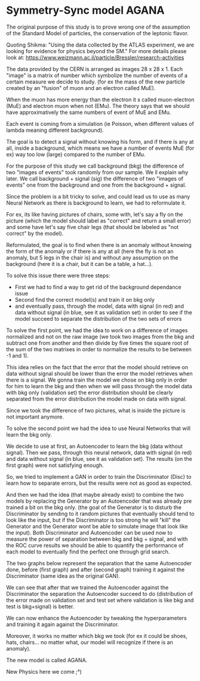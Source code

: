 # Symmetry-Sync model AGANA

The original purpose of this study is to prove wrong one of the assumption of the Standard Model of particles, the conservation of the leptonic flavor.

Quoting Shikma:
"Using the data collected by the ATLAS experiment, we are looking for evidence for physics beyond the SM."
For more details please look at:
https://www.weizmann.ac.il/particle/Bressler/research-activities

The data provided by the CERN is arranged as images 28 x 28 x 1.
Each "image" is a matrix of number which symbolize the number of events of a certain measure we decide to study. (for ex the mass of the new particle created by an "fusion" of muon and an electron called MuE).

When the muon has more energy than the electron it s called muon-electron (MuE) and electron muon when not (EMu).
The theory says that we should have approximatively the same numbers of event of MuE and EMu.

Each event is coming from a simulation (ie Poisson, when different values of lambda meaning different background). 

The goal is to detect a signal without knowing his form, and if there is any at all, inside a background, which means we have a number of events MuE (for ex) way too low (large) compared to the number of EMu.

For the purpose of this study we call background (bkg) the difference of two "images of events" took randomly from our sample. We ll explain why later.
We call background + signal (sig) the difference of two "images of events" one from the background and one from the background + signal.

Since the problem is a bit tricky to solve, and could lead us to use as many Neural Network as there is background to learn, we had to reformulate it.

For ex, its like having pictures of chairs, some with, let's say a fly on the picture (which the model should label as "correct" and return a small error) and some have let's say five chair legs (that should be labeled as "not correct" by the model).

Reformulated, the goal is to find when there is an anomaly without knowing the form of the anomaly or if there is any at all (here the fly is not an anomaly, but 5 legs in the chair is) and without any assumption on the background (here it is a chair, but it can be a table, a hat...).

To solve this issue there were three steps:
- First we had to find a way to get rid of the background dependance issue
- Second find the correct model(s) and train it on bkg only
- and eventually pass, through the model, data with signal (in red) and data without signal (in blue, see it as validation set) in order to see if the model succeed to separate the distribution of the two sets of errors

To solve the first point, we had the idea to work on a difference of images normalized and not on the raw image (we took two images from the bkg and subtract one from another and then divide by five times the square root of the sum of the two matrixes in order to normalize the results to be between -1 and 1).

This idea relies on the fact that the error that the model should retrieve on data without signal should be lower than the error the model retrieves when there is a signal. 
We gonna train the model we chose on bkg only in order for him to learn the bkg and then when we will pass through the model data with bkg only (validation set) the error distribution should be clearly separated from the error distribution the model made on data with signal.

Since we took the difference of two pictures, what is inside the picture is not important anymore.

To solve the second point we had the idea to use Neural Networks that will learn the bkg only.

We decide to use at first, an Autoencoder to learn the bkg (data without signal).
Then we pass, through this neural network, data with signal (in red) and data without signal (in blue, see it as validation set). The results (on the first graph) were not satisfying enough.

So, we tried to implement a GAN in order to train the Discriminator (Disc) to learn how to separate errors, but the results were not as good as expected.

And then we had the idea (that maybe already exist) to combine the two models by replacing the Generator by an Autoencoder that was already pre trained a bit on the bkg only.
(the goal of the Generator is to disturb the Discriminator by sending to it random pictures that eventually should tend to look like the input, but if the Discriminator is too strong he will "kill" the Generator and the Generator wont be able to simulate image that look like the input). 
Both Discriminator and Autoencoder can be used now to measure the power of separation between bkg and bkg + signal, and with the ROC curve results we should be able to quantify the performance of each model to eventually find the perfect one through grid search.

The two graphs below represent the separation that the same Autoencoder done, before (first graph) and after (second graph) training it against the Discriminator (same idea as the original GAN).

We can see that after that we trained the Autoencoder against the Discriminator the separation the Autoencoder succeed to do (distribution of the error made on validation set and test set where validation is like bkg and test is bkg+signal) is better.

We can now enhance the Autoencoder by tweaking the hyperparameters and training it again against the Discriminator.

Moreover, it works no matter which bkg we took (for ex it could be shoes, hats, chairs... no matter what, our model will recognize if there is an anomaly).

The new model is called AGANA.

New Physics here we come ;°)
